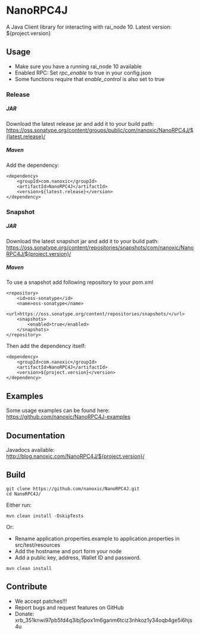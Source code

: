 # NanoRPC4J

A Java Client library for interacting with rai_node 10.
Latest version: ${project.version}

## Usage

* Make sure you have a running rai_node 10 available
* Enabled RPC: Set *rpc_enable* to true in your config.json
* Some functions require that *enable_control* is also set to true

### Release
##### JAR
Download the latest release jar and add it to your build path:
<https://oss.sonatype.org/content/groups/public/com/nanoxic/NanoRPC4J/${latest.release}/>
##### Maven
Add the dependency:
```
<dependency>
	<groupId>com.nanoxic</groupId>
	<artifactId>NanoRPC4J</artifactId>
	<version>${latest.release}</version>
</dependency>
```
### Snapshot
##### JAR
Download the latest snapshot jar and add it to your build path:
<https://oss.sonatype.org/content/repositories/snapshots/com/nanoxic/NanoRPC4J/${project.version}/>
##### Maven
To use a snapshot add following repository to your pom.xml
```
<repository>
	<id>oss-sonatype</id>
	<name>oss-sonatype</name>
	<url>https://oss.sonatype.org/content/repositories/snapshots/</url>
	<snapshots>
		<enabled>true</enabled>
	</snapshots>
</repository>
```
Then add the dependency itself:
```
<dependency>
	<groupId>com.nanoxic</groupId>
	<artifactId>NanoRPC4J</artifactId>
	<version>${project.version}</version>
</dependency>
```
## Examples
Some usage examples can be found here: <https://github.com/nanoxic/NanoRPC4J-examples>
## Documentation
Javadocs available: <http://blog.nanoxic.com/NanoRPC4J/${project.version}/>
## Build
```
git clone https://github.com/nanoxic/NanoRPC4J.git
cd NanoRPC4J/
```
Either run: 
```
mvn clean install -DskipTests
```
Or:
* Rename application.properties.example to application.properties in src/test/resources
* Add the hostname and port form your node
* Add a public key, address, Wallet ID and password.
```
mvn clean install
```
## Contribute
* We accept patches!!!
* Report bugs and request features on GitHub
* Donate: xrb_351knwi97pb5fd4q3ibj5pox1m6ganm6tciz3nhkoz1y34oqb4ge5i6hjs4u

